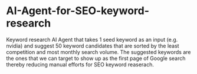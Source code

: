 # AI-Agent-for-SEO-keyword-research
Keyword research AI Agent that takes 1 seed keyword as an input (e.g. nvidia) and suggest 50 keyword candidates that are sorted by the least competition and most monthly search volume. The suggested keywords are the ones that we can target to show up as the first page of Google search thereby reducing manual efforts for SEO keyword reaserach.
